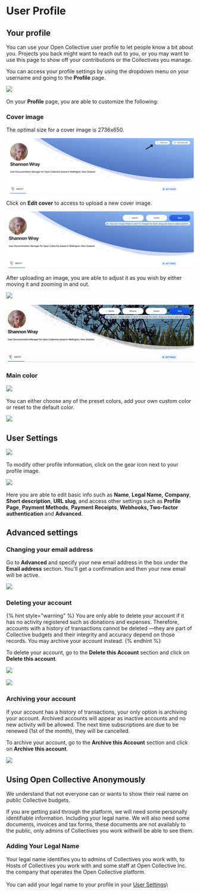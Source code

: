 # User Profile

## Your profile

You can use your Open Collective user profile to let people know a bit about you. Projects you back might want to reach out to you, or you may want to use this page to show off your contributions or the Collectives you manage.

You can access your profile settings by using the dropdown menu on your username and going to the **Profile** page.

![](<../.gitbook/assets/financial\_contributors\_receipts\_profile\_2021-06-22 (1).png>)

On your **Profile** page, you are able to customize the following:

### Cover image

The optimal size for a cover image is 2736x650.&#x20;

![](../.gitbook/assets/screen-shot-2021-03-23-at-8.07.27-pm.jpg)

Click on **Edit cover** to access to upload a new cover image.

![](../.gitbook/assets/screen-shot-2021-03-23-at-8.18.30-pm.png)

After uploading an image, you are able to adjust it as you wish by either moving it and zooming in and out.

![](../.gitbook/assets/product\_user\_profile\_moving\_2021-04-20.gif)

![](<../.gitbook/assets/videoone (1).gif>)

### Main color

![](../.gitbook/assets/product\_user\_profile\_edit\_main\_color\_2021-04-21.png)

You can either choose any of the preset colors, add your own custom color or reset to the default color.

![](../.gitbook/assets/profile\_user\_profile\_choosing\_color\_2021-04-21.gif)

## User Settings

![](../.gitbook/assets/product\_user\_profile\_settings\_2021-04-21.png)

To modify other profile information, click on the gear icon next to your profile image.

![](../.gitbook/assets/product\_user\_prodile\_settings\_page\_2021-04-21.png)

Here you are able to edit basic info such as **Name**, **Legal Name,** **Company**, **Short description**, **URL slug**, and access other settings such as **Profile Page**, **Payment Methods**, **Payment Receipts**, **Webhooks, Two-factor authentication** and **Advanced**.

## Advanced settings

### Changing your email address

Go to **Advanced** and specify your new email address in the box under the **Email address** section. You'll get a confirmation and then your new email will be active.

![](<../.gitbook/assets/product\_user-profile\_new-email\_2019-11-15 (1).gif>)

### Deleting your account

{% hint style="warning" %}
You are only able to delete your account if it has no activity registered such as donations and expenses. Therefore, accounts with a history of transactions cannot be deleted —they are part of Collective budgets and their integrity and accuracy depend on those records. You may archive your account instead.
{% endhint %}

To delete your account, go to the **Delete this Account** section and click on **Delete this account**.

![](../.gitbook/assets/product\_user-profile\_advanced\_delete\_2019-11-15.png)

![](../.gitbook/assets/product\_user-profile\_advanced\_delete\_2019-11-15.gif)

### Archiving your account

If your account has a history of transactions, your only option is archiving your account. Archived accounts will appear as inactive accounts and no new activity will be allowed. The next time subscriptions are due to be renewed (1st of the month), they will be cancelled.

To archive your account, go to the **Archive this Account** section and click on **Archive this account**.

![](../.gitbook/assets/product\_user-profile\_advanced\_archive\_2019-11-15.gif)

## Using Open Collective Anonymously

We understand that not everyone can or wants to show their real name on public Collective budgets.

If you are getting paid through the platform, we will need some personally identifiable information. Including your legal name. We will also need some documents, invoices and tax forms, these documents are not availably to the public, only admins of Collectives you work withwill be able to see them.

### Adding Your Legal Name

Your legal name identifies you to admins of Collectives you work with, to Hosts of Collectives you work with and some staff at Open Collective Inc. the company that operates the Open Collective platform. \
\
You can add your legal name to your profile in your [User Settings](user-profile.md#other-settings)\
